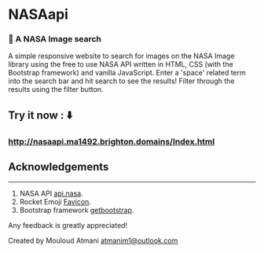 # NASAapi
###  🚀 A NASA Image search

A simple responsive website to search for images on the NASA Image library using the free to use NASA API written in HTML, CSS (with the Bootstrap framework) and vanilla JavaScript. Enter a 'space' related term into the search bar and hit search to see the results! Filter through the results using the filter button. 

## Try it now : ⬇️
### http://nasaapi.ma1492.brighton.domains/Index.html



## Acknowledgements 
_________________
1. NASA API [api.nasa](https://api.nasa.gov/).
2. Rocket Emoji [Favicon](https://favicon.io/).
3. Bootstrap framework [getbootstrap](https://getbootstrap.com/).

Any feedback is greatly appreciated!

Created by Mouloud Atmani atmanim1@outlook.com
